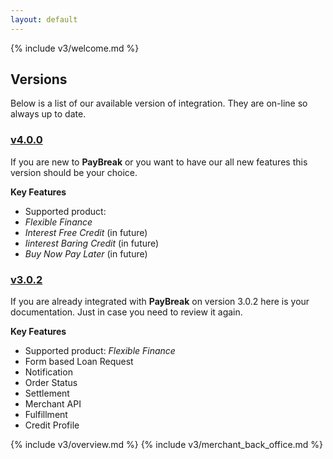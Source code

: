 ```yaml
---
layout: default
---
```


{% include v3/welcome.md %}

## Versions

Below is a list of our available version of integration. They are on-line so always up to date.

### [v4.0.0](v4/)

If you are new to **PayBreak** or you want to have our all new features this version should be your choice.

**Key Features**

- Supported product:
 - *Flexible Finance*
 - *Interest Free Credit* (in future)
 - *Iinterest Baring Credit* (in future)
 - *Buy Now Pay Later* (in future)

### [v3.0.2](v3/)

If you are already integrated with **PayBreak** on version 3.0.2 here is your documentation. Just in case you need to review it again.

**Key Features**

- Supported product: *Flexible Finance*
- Form based Loan Request
- Notification
 - Order Status
 - Settlement
- Merchant API
 - Fulfillment
 - Credit Profile

{% include v3/overview.md %}
{% include v3/merchant_back_office.md %}
